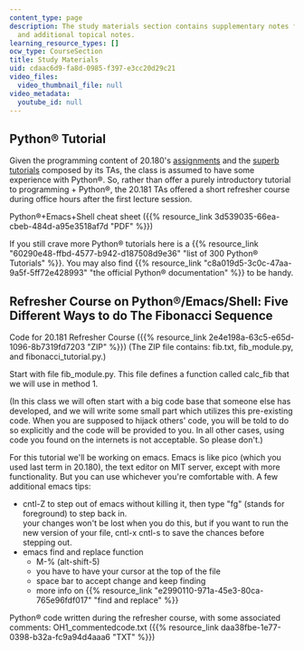 ```yaml
---
content_type: page
description: The study materials section contains supplementary notes for course text
  and additional topical notes.
learning_resource_types: []
ocw_type: CourseSection
title: Study Materials
uid: cdaac6d9-fa8d-0985-f397-e3cc20d29c21
video_files:
  video_thumbnail_file: null
video_metadata:
  youtube_id: null
---
```


Python® Tutorial
----------------

Given the programming content of 20.180's [assignments](/courses/20-180-biological-engineering-programming-spring-2006/pages/assignments) and the [superb tutorials](/courses/20-180-biological-engineering-programming-spring-2006/pages/study-materials) composed by its TAs, the class is assumed to have some experience with Python®. So, rather than offer a purely introductory tutorial to programming + Python®, the 20.181 TAs offered a short refresher course during office hours after the first lecture session.

Python®+Emacs+Shell cheat sheet ({{% resource_link 3d539035-66ea-cbeb-484d-a95e3518af7d "PDF" %}})

If you still crave more Python® tutorials here is a {{% resource_link "60290e48-ffbd-4577-b942-d187508d9e36" "list of 300 Python® Tutorials" %}}. You may also find {{% resource_link "c8a019d5-3c0c-47aa-9a5f-5ff72e428993" "the official Python® documentation" %}} to be handy.

Refresher Course on Python®/Emacs/Shell: Five Different Ways to do The Fibonacci Sequence
-----------------------------------------------------------------------------------------

Code for 20.181 Refresher Course ({{% resource_link 2e4e198a-63c5-e65d-1096-8b7319fd7203 "ZIP" %}}) (The ZIP file contains: fib.txt, fib\_module.py, and fibonacci\_tutorial.py.)

Start with file fib\_module.py. This file defines a function called calc\_fib that we will use in method 1.

(In this class we will often start with a big code base that someone else has developed, and we will write some small part which utilizes this pre-existing code. When you are supposed to hijack others' code, you will be told to do so explicitly and the code will be provided to you. In all other cases, using code you found on the internets is not acceptable. So please don't.)

For this tutorial we'll be working on emacs. Emacs is like pico (which you used last term in 20.180), the text editor on MIT server, except with more functionality. But you can use whichever you're comfortable with. A few additional emacs tips:

*   cntl-Z to step out of emacs without killing it, then type "fg" (stands for foreground) to step back in.  
    your changes won't be lost when you do this, but if you want to run the new version of your file, cntl-x cntl-s to save the chances before stepping out.
*   emacs find and replace function
    *   M-% (alt-shift-5)
    *   you have to have your cursor at the top of the file
    *   space bar to accept change and keep finding
    *   more info on {{% resource_link "e2990110-971a-45e3-80ca-765e96fdf017" "find and replace" %}}

Python® code written during the refresher course, with some associated comments: OH1\_commentedcode.txt ({{% resource_link daa38fbe-1e77-0398-b32a-fc9a94d4aaa6 "TXT" %}})